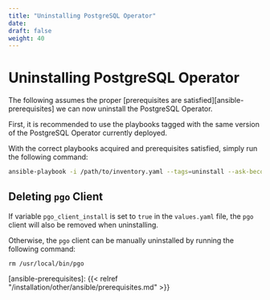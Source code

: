 ```yaml
---
title: "Uninstalling PostgreSQL Operator"
date:
draft: false
weight: 40
---
```


# Uninstalling PostgreSQL Operator

The following assumes the proper [prerequisites are satisfied][ansible-prerequisites]
we can now uninstall the PostgreSQL Operator.

First, it is recommended to use the playbooks tagged with the same version
of the PostgreSQL Operator currently deployed.

With the correct playbooks acquired and prerequisites satisfied, simply run
the following command:

```bash
ansible-playbook -i /path/to/inventory.yaml --tags=uninstall --ask-become-pass main.yml
```

## Deleting `pgo` Client

If variable `pgo_client_install` is set to `true` in the `values.yaml` file, the `pgo` client will also be removed when uninstalling.

Otherwise, the `pgo` client can be manually uninstalled by running the following command:

```
rm /usr/local/bin/pgo
```

[ansible-prerequisites]: {{< relref "/installation/other/ansible/prerequisites.md" >}}
